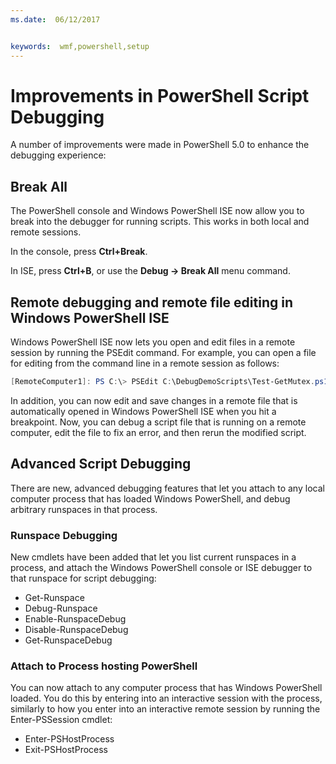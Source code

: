```yaml
---
ms.date:  06/12/2017


keywords:  wmf,powershell,setup
---
```


# Improvements in PowerShell Script Debugging

A number of improvements were made in PowerShell 5.0 to enhance the debugging experience:

## Break All

The PowerShell console and Windows PowerShell ISE now allow you to break into the debugger for running scripts. This works in both local and remote sessions.

In the console, press **Ctrl+Break**.

In ISE, press **Ctrl+B**, or use the **Debug -> Break All** menu command.

## Remote debugging and remote file editing in Windows PowerShell ISE

Windows PowerShell ISE now lets you open and edit files in a remote session by running the PSEdit command.
For example, you can open a file for editing from the command line in a remote session as follows:

```powershell
[RemoteComputer1]: PS C:\> PSEdit C:\DebugDemoScripts\Test-GetMutex.ps1
```

In addition, you can now edit and save changes in a remote file that is automatically opened in Windows PowerShell ISE when you hit a breakpoint.
Now, you can debug a script file that is running on a remote computer, edit the file to fix an error, and then rerun the modified script.

## Advanced Script Debugging

There are new, advanced debugging features that let you attach to any local computer process that has loaded Windows PowerShell, and debug arbitrary runspaces in that process.

### Runspace Debugging

New cmdlets have been added that let you list current runspaces in a process, and attach the Windows PowerShell console or ISE debugger to that runspace for script debugging:

-   Get-Runspace
-   Debug-Runspace
-   Enable-RunspaceDebug
-   Disable-RunspaceDebug
-   Get-RunspaceDebug

### Attach to Process hosting PowerShell

You can now attach to any computer process that has Windows PowerShell loaded. You do this by entering into an interactive session with the process, similarly to how you enter into an interactive remote session by running the Enter-PSSession cmdlet:

-   Enter-PSHostProcess
-   Exit-PSHostProcess

